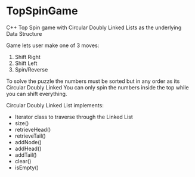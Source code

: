 # TopSpinGame
C++ Top Spin game with Circular Doubly Linked Lists as the underlying Data Structure

Game lets user make one of 3 moves:
<ol>
<li> Shift Right</li>
<li>Shift Left</li>
<li> Spin/Reverse</li>
</ol>
To solve the puzzle the numbers must be sorted but in any order as its Circular Doubly Linked
You can only spin the numbers inside the top while you can shift everything.

Circular Doubly Linked List implements:
<ul>
<li>Iterator class to traverse through the Linked List</li>
<li>size()</li>
<li>retrieveHead()</li>
<li>retrieveTail()</li>
<li>addNode()</li>
<li>addHead()</li>
<li>addTail()</li>
<li>clear()</li>
<li>isEmpty()</li>
</ul>
